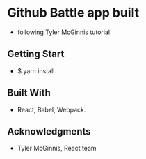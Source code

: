 # Github Battle app built
- following Tyler McGinnis tutorial

## Getting Start
- $ yarn install

## Built With
- React, Babel, Webpack.

## Acknowledgments
- Tyler McGinnis, React team
